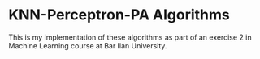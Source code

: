 # KNN-Perceptron-PA Algorithms

This is my implementation of these algorithms as part of an exercise 2 in Machine Learning course at Bar Ilan University.

